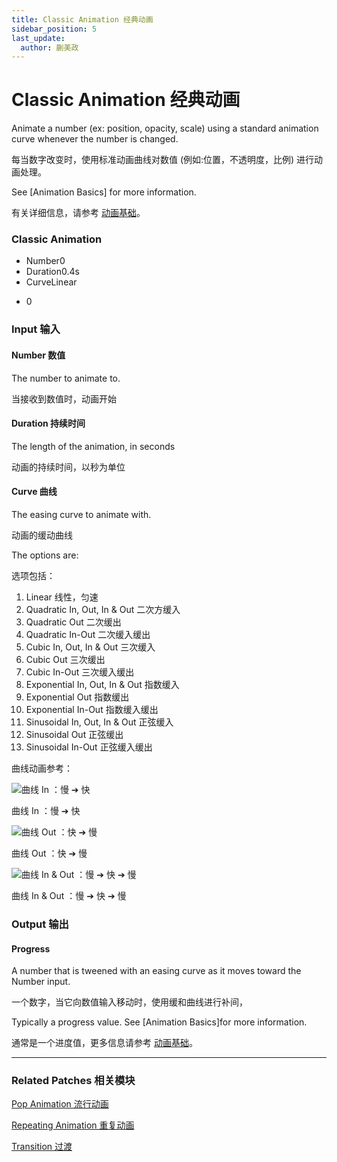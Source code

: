 ```yaml
---
title: Classic Animation 经典动画
sidebar_position: 5
last_update:
  author: 蒯美政
---
```


# Classic Animation 经典动画

Animate a number (ex: position, opacity, scale) using a standard animation curve whenever the number is changed.

每当数字改变时，使用标准动画曲线对数值 (例如:位置，不透明度，比例) 进行动画处理。

See [Animation Basics] for more information.

有关详细信息，请参考 [动画基础](./../PatchEditor/Animations.md)。

<div className="patch-container">
    <div className="patch processor">
        <h3>Classic Animation</h3>
        <ul className="inputs">
            <li>Number<span>0</span></li>
            <li>Duration<span>0.4s</span></li>
            <li>Curve<span>Linear</span></li>
        </ul>
        <ul className="outputs">
            <li>0</li>
        </ul>
    </div>
</div>

<div className="port-descriptions">
<div className="inputs">

### Input 输入

#### Number 数值

The number to animate to.

当接收到数值时，动画开始

#### Duration 持续时间

The length of the animation, in seconds

动画的持续时间，以秒为单位

#### Curve 曲线

The easing curve to animate with.

动画的缓动曲线

The options are:

选项包括：

1. Linear 线性，匀速
2. Quadratic In, Out, In & Out 二次方缓入
3. Quadratic Out 二次缓出
4. Quadratic In-Out 二次缓入缓出
5. Cubic In, Out, In & Out 三次缓入
6. Cubic Out 三次缓出
7. Cubic In-Out 三次缓入缓出
8. Exponential In, Out, In & Out 指数缓入
9. Exponential Out 指数缓出
10. Exponential In-Out 指数缓入缓出
11. Sinusoidal In, Out, In & Out 正弦缓入
12. Sinusoidal Out 正弦缓出
13. Sinusoidal In-Out 正弦缓入缓出

曲线动画参考：

![曲线 In ：慢 ➔ 快](@site/static/img/docs/Animation/classic-animation-1.gif)

曲线 In ：慢 ➔ 快

![曲线 Out ：快 ➔ 慢](@site/static/img/docs/Animation/classic-animation-2.gif)

曲线 Out ：快 ➔ 慢

![曲线 In & Out ：慢 ➔ 快 ➔ 慢](@site/static/img/docs/Animation/classic-animation-3.gif)

曲线 In & Out ：慢 ➔ 快 ➔ 慢

</div>
<div className="outputs">

### Output 输出

#### Progress

A number that is tweened with an easing curve as it moves toward the Number input.

一个数字，当它向数值输入移动时，使用缓和曲线进行补间，

Typically a progress value. See [Animation Basics]for more information.

通常是一个进度值，更多信息请参考 [动画基础](./../PatchEditor/Animations.md)。

</div>
</div>

---

### Related Patches 相关模块

[Pop Animation 流行动画](./Pop%20Animation.md)

[Repeating Animation 重复动画](./Repeating%20Animation.md)

[Transition 过渡](./../Utility/Transition.md)


